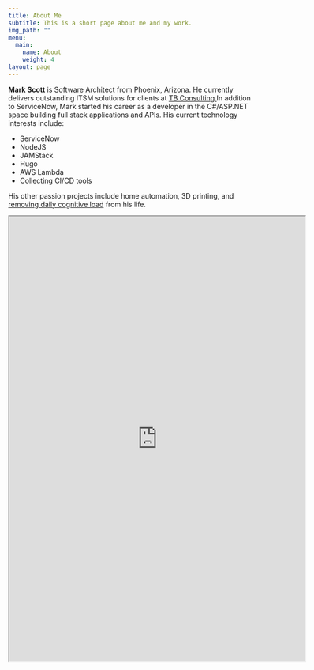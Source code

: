 ```yaml
---
title: About Me
subtitle: This is a short page about me and my work.
img_path: ""
menu:
  main:
    name: About
    weight: 4
layout: page
---
```

**Mark Scott** is Software Architect from Phoenix, Arizona. He currently delivers outstanding ITSM solutions for clients at [TB Consulting ](https://tbconsulting.com) In addition to ServiceNow, Mark started his career as a developer in the C#/ASP.NET space building full stack applications and APIs. His current technology interests include:

* ServiceNow
* NodeJS
* JAMStack
* Hugo
* AWS Lambda
* Collecting CI/CD tools

His other passion projects include home automation, 3D printing, and [removing daily cognitive load](https://hackernoon.com/minimizing-the-cognitive-load-in-your-life-bc14f4309fb2) from his life.

<iframe id="sn_va_web_client"
    title="ServiceNow Virtual Agent Client"
    width="600"
    height="900"
    src="https://dev88493.service-now.com/sn_va_web_client_app_embed.do">
</iframe>

